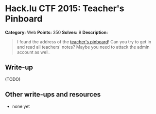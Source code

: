# Hack.lu CTF 2015: Teacher's Pinboard

**Category:** Web
**Points:** 350
**Solves:** 9
**Description:**

> I found the address of the [teacher's pinboard](https://school.fluxfingers.net:1502/)!
> Can you try to get in and read all teachers' notes?
> Maybe you need to attack the admin account as well.


## Write-up

(TODO)

## Other write-ups and resources

* none yet
